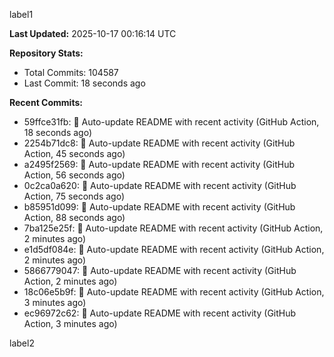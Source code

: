 
label1 
<!-- ACTIVITY_START -->
**Last Updated:** 2025-10-17 00:16:14 UTC

**Repository Stats:**
- Total Commits: 104587
- Last Commit: 18 seconds ago

**Recent Commits:**
- 59ffce31fb: 🤖 Auto-update README with recent activity (GitHub Action, 18 seconds ago)
- 2254b71dc8: 🤖 Auto-update README with recent activity (GitHub Action, 45 seconds ago)
- a2495f2569: 🤖 Auto-update README with recent activity (GitHub Action, 56 seconds ago)
- 0c2ca0a620: 🤖 Auto-update README with recent activity (GitHub Action, 75 seconds ago)
- b85951d099: 🤖 Auto-update README with recent activity (GitHub Action, 88 seconds ago)
- 7ba125e25f: 🤖 Auto-update README with recent activity (GitHub Action, 2 minutes ago)
- e1d5df084e: 🤖 Auto-update README with recent activity (GitHub Action, 2 minutes ago)
- 5866779047: 🤖 Auto-update README with recent activity (GitHub Action, 2 minutes ago)
- 18c06e5b9f: 🤖 Auto-update README with recent activity (GitHub Action, 3 minutes ago)
- ec96972c62: 🤖 Auto-update README with recent activity (GitHub Action, 3 minutes ago)
<!-- ACTIVITY_END -->

label2

